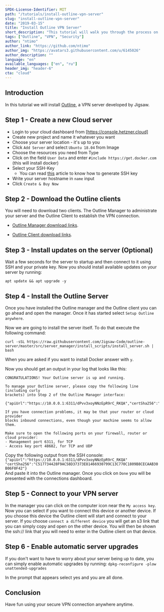 ```yaml
---
SPDX-License-Identifier: MIT
path: "/tutorials/install-outline-vpn-server"
slug: "install-outline-vpn-server"
date: "2019-03-15"
title: "Install Outline VPN Server"
short_description: "This tutorial will walk you through the process on how to setup an Outline VPN Server."
tags: ["Outline", "VPN", "Security"]
author: "ntimo"
author_link: "https://github.com/ntimo"
author_img: "https://avatars3.githubusercontent.com/u/6145026"
author_description: ""
language: "en"
available_languages: ["en", "ru"]
header_img: "header-6"
cta: "cloud"
---
```


## Introduction

In this tutorial we will install [Outline](https://getoutline.org/), a VPN server developed by Jigsaw.

## Step 1 - Create a new Cloud server

* Login to your cloud dashboard from [https://console.hetzner.cloud]
* Create new project and name it whatever you want
* Choose your server location - it's up to you
* Click `Add Server` and select `Ubuntu 18.04` from Image
* Choose the resources you need from Type
* Click on the field `User Data` and enter `#include https://get.docker.com` (this will install docker)
* Select your SSH-Key
  * You can read [this](https://help.github.com/en/enterprise/2.16/user/articles/generating-a-new-ssh-key-and-adding-it-to-the-ssh-agent) article to know how to generate SSH key
* Write your server hostname in `name` input
* Click `Create & Buy Now`

## Step 2 - Download the Outline clients

You will need to download two clients. The Outline Manager to administrate your server and the Outline Client to establish the VPN connection.

* [Outline Manager download links](https://github.com/Jigsaw-Code/outline-releases?tab=readme-ov-file#outline-manager).

* [Outline Client download links](https://github.com/Jigsaw-Code/outline-releases?tab=readme-ov-file#outline-client). 

## Step 3 - Install updates on the server (Optional)

Wait a few seconds for the server to startup and then connect to it using SSH and your private key.
Now you should install available updates on your server by running:

`apt update && apt upgrade -y`

## Step 4 - Install the Outline Server

Once you have installed the Outline manager and the Outline client you can go ahead and open the manager. Once it has started select `Setup Outline anywhere`.

Now we are going to install the server itself. To do that execute the following command:

```
curl -sSL https://raw.githubusercontent.com/Jigsaw-Code/outline-server/master/src/server_manager/install_scripts/install_server.sh | bash
```

When you are asked if you want to install Docker answer with `y`.

Now you should get an output in your log that looks like this:

```
CONGRATULATIONS! Your Outline server is up and running.

To manage your Outline server, please copy the following line (including curly
brackets) into Step 2 of the Outline Manager interface:

{"apiUrl":"https://10.0.0.1:6311/dPvv3xoyNNzEpR9rC_RKQA","certSha256":"C517734428F9AC58D37373E81466930799C13C770C1809B8CECAAB30B06F0F42"}

If you have connection problems, it may be that your router or cloud provider
blocks inbound connections, even though your machine seems to allow them.

Make sure to open the following ports on your firewall, router or cloud provider:
- Management port 6311, for TCP
- Access key port 48682, for TCP and UDP
```

Copy the following output from the SSH console:
`{"apiUrl":"https://10.0.0.1:6311/dPvv3xoyNNzEpR9rC_RKQA" "certSha256":"C517734428F9AC58D37373E81466930799C13C770C1809B8CECAAB30B06F0F42"}`  
And paste it into the Outline manager. Once you click on `Done` you will be presented with the connections dashboard.

## Step 5 - Connect to your VPN server

In the manager you can click on the computer icon near the `My access key`. Now you can select if you want to connect this device or another device.
If you choose this device the Outline client will start and connect to your server.
If you choose `connect a different device` you will get an s3 link that you can simply copy and open on the other device. You will then be shown the ssh:// link that you will need to enter in the Outline client on that device.

## Step 6 -  Enable automatic server upgrades

If you don't want to have to worry about your server being up to date, you can simply enable automatic upgrades by running:
`dpkg-reconfigure -plow unattended-upgrades`  

In the prompt that appears select yes and you are all done.

## Conclusion

Have fun using your secure VPN connection anywhere anytime.
